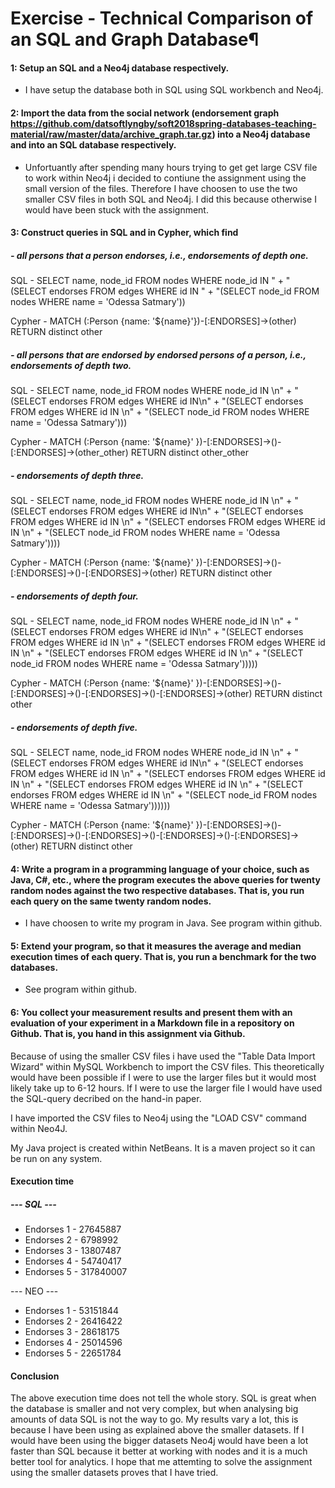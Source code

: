 # Exercise - Technical Comparison of an SQL and Graph Database¶

#### 1: Setup an SQL and a Neo4j database respectively.

- I have setup the database both in SQL using SQL workbench and Neo4j. 

#### 2: Import the data from the social network (endorsement graph https://github.com/datsoftlyngby/soft2018spring-databases-teaching-material/raw/master/data/archive_graph.tar.gz) into a Neo4j database and into an SQL database respectively. 

- Unfortuantly after spending many hours trying to get get large CSV file to work within Neo4j i decided to contiune the assignment using the small version of the files. Therefore I have choosen to use the two smaller CSV files in both SQL and Neo4j. I did this because otherwise I would have been stuck with the assignment. 

#### 3: Construct queries in SQL and in Cypher, which find

##### - all persons that a person endorses, i.e., endorsements of depth one.

SQL - SELECT name, node_id FROM nodes WHERE node_id IN "
                + "(SELECT endorses FROM edges WHERE id IN "
                + "(SELECT node_id FROM nodes WHERE name = 'Odessa Satmary'))

Cypher - MATCH (:Person {name: '${name}'})-[:ENDORSES]->(other) RETURN distinct other

##### - all persons that are endorsed by endorsed persons of a person, i.e., endorsements of depth two.

SQL - SELECT name, node_id FROM nodes WHERE node_id IN \n"
                + "(SELECT endorses FROM edges WHERE id IN\n"
                + "(SELECT endorses FROM edges WHERE id IN \n"
                + "(SELECT node_id FROM nodes WHERE name = 'Odessa Satmary')))

Cypher - MATCH (:Person {name: '${name}' })-[:ENDORSES]->()-[:ENDORSES]->(other_other) RETURN distinct other_other

##### - endorsements of depth three.

SQL - SELECT name, node_id FROM nodes WHERE node_id IN \n"
                + "(SELECT endorses FROM edges WHERE id IN\n"
                + "(SELECT endorses FROM edges WHERE id IN \n"
                + "(SELECT endorses FROM edges WHERE id IN \n"
                + "(SELECT node_id FROM nodes WHERE name = 'Odessa Satmary'))))

Cypher - MATCH (:Person {name: '${name}' })-[:ENDORSES]->()-[:ENDORSES]->()-[:ENDORSES]->(other) RETURN distinct other

##### - endorsements of depth four.

SQL - SELECT name, node_id FROM nodes WHERE node_id IN \n"
                + "(SELECT endorses FROM edges WHERE id IN\n"
                + "(SELECT endorses FROM edges WHERE id IN \n"
                + "(SELECT endorses FROM edges WHERE id IN \n"
                + "(SELECT endorses FROM edges WHERE id IN \n"
                + "(SELECT node_id FROM nodes WHERE name = 'Odessa Satmary')))))

Cypher - MATCH (:Person {name: '${name}' })-[:ENDORSES]->()-[:ENDORSES]->()-[:ENDORSES]->()-[:ENDORSES]->(other) RETURN distinct other

##### - endorsements of depth five.

SQL - SELECT name, node_id FROM nodes WHERE node_id IN \n"
                + "(SELECT endorses FROM edges WHERE id IN\n"
                + "(SELECT endorses FROM edges WHERE id IN \n"
                + "(SELECT endorses FROM edges WHERE id IN \n"
                + "(SELECT endorses FROM edges WHERE id IN \n"
                + "(SELECT endorses FROM edges WHERE id IN \n"
                + "(SELECT node_id FROM nodes WHERE name = 'Odessa Satmary'))))))

Cypher - MATCH (:Person {name: '${name}' })-[:ENDORSES]->()-[:ENDORSES]->()-[:ENDORSES]->()-[:ENDORSES]->()-[:ENDORSES]->(other) RETURN distinct other

#### 4: Write a program in a programming language of your choice, such as Java, C#, etc., where the program executes the above queries for twenty random nodes against the two respective databases. That is, you run each query on the same twenty random nodes.

- I have choosen to write my program in Java. See program within github.  

#### 5: Extend your program, so that it measures the average and median execution times of each query. That is, you run a benchmark for the two databases.

- See program within github. 

#### 6: You collect your measurement results and present them with an evaluation of your experiment in a Markdown file in a repository on Github. That is, you hand in this assignment via Github.

Because of using the smaller CSV files i have used the "Table Data Import Wizard" within MySQL Workbench to import the CSV files. This theoretically would have been possible if I were to use the larger files but it would most likely take up to 6-12 hours. If I were to use the larger file I would have used the SQL-query decribed on the hand-in paper. 

I have imported the CSV files to Neo4j using the "LOAD CSV" command within Neo4J. 

My Java project is created within NetBeans. It is a maven project so it can be run on any system. 

#### Execution time

##### --- SQL ---
- Endorses 1 - 27645887
- Endorses 2 - 6798992
- Endorses 3 - 13807487
- Endorses 4 - 54740417
- Endorses 5 - 317840007

--- NEO ---
- Endorses 1 - 53151844
- Endorses 2 - 26416422
- Endorses 3 - 28618175
- Endorses 4 - 25014596
- Endorses 5 - 22651784

#### Conclusion

The above execution time does not tell the whole story. SQL is great when the database is smaller and not very complex, but when analysing big amounts of data SQL is not the way to go. My results vary a lot, this is because I have been using as explained above the smaller datasets. If I would have been using the bigger datasets Neo4j would have been a lot faster than SQL because it better at working with nodes and it is a much better tool for analytics. I hope that me attemting to solve the assignment using the smaller datasets proves that I have tried. 
